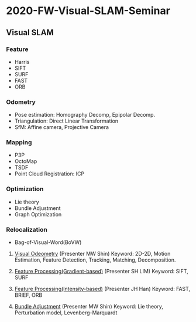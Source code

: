 # 2020-FW-Visual-SLAM-Seminar

## Visual SLAM


### Feature
- Harris
- SIFT
- SURF
- FAST
- ORB

### Odometry
- Pose estimation: Homography Decomp, Epipolar Decomp.
- Triangulation: Direct Linear Transformation
- SfM: Affine camera, Projective Camera

### Mapping
- P3P
- OctoMap
- TSDF
- Point Cloud Registration: ICP

### Optimization
- Lie theory
- Bundle Adjustment
- Graph Optimization

### Relocalization
- Bag-of-Visual-Word(BoVW)




1. [Visual Odeometry](https://drive.google.com/file/d/1MebZeLLSC4NICtv5_jNzV4TkIiSJuuIz/view) (Presenter MW Shin)
Keyword: 2D-2D, Motion Estimation, Feature Detection, Tracking, Matching, Decomposition.

2. [Feature Processing(Gradient-based)](https://drive.google.com/file/d/1HDKU4r0UmlEsrmHpX4thnKT7bzRNU7y6/view) (Presenter SH LIM)
Keyword: SIFT, SURF

3. [Feature Processing(Intensity-based)](https://drive.google.com/drive/u/1/folders/1NPGJTKVbLPvINVuRTlxKVu52C1GINC-4) (Presenter JH Han)
Keyword: FAST, BRIEF, ORB

4. [Bundle Adjustment](https://drive.google.com/drive/u/1/folders/1NPGJTKVbLPvINVuRTlxKVu52C1GINC-4) (Presenter MW Shin)
Keyword: Lie theory, Perturbation model, Levenberg-Marquardt
